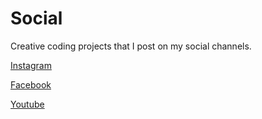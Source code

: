  # Social

 Creative coding projects that I post on my social channels.

[Instagram](https://www.instagram.com/luiscript/)

[Facebook](https://www.facebook.com/luiscript)

[Youtube](https://www.youtube.com/user/luiscript)
